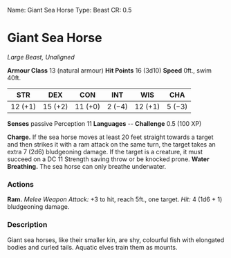 Name: Giant Sea Horse
Type: Beast
CR: 0.5

# Giant Sea Horse
_Large Beast, Unaligned_

**Armour Class** 13 (natural armour)
**Hit Points** 16 (3d10)
**Speed** 0ft., swim 40ft.

| STR     | DEX     | CON     | INT     | WIS     | CHA     |
|---------|---------|---------|---------|---------|---------|
| 12 (+1) | 15 (+2) | 11 (+0) | 2 (−4)  | 12 (+1) | 5 (−3)  |

**Senses** passive Perception 11
**Languages** --
**Challenge** 0.5 (100 XP)

**Charge.** If the sea horse moves at least 20 feet straight towards a target and then strikes it with a ram attack on the same turn, the target takes an extra 7 (2d6) bludgeoning damage. If the target is a creature, it must succeed on a DC 11 Strength saving throw or be knocked prone.
**Water Breathing.** The sea horse can only breathe underwater.

### Actions
**Ram.** _Melee Weapon Attack:_ +3 to hit, reach 5ft., one target. _Hit:_ 4 (1d6 + 1) bludgeoning damage.

### Description
Giant sea horses, like their smaller kin, are shy, colourful fish with elongated bodies and curled tails. Aquatic elves train them as mounts.